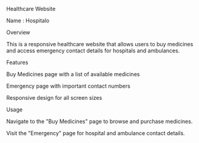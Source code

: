 Healthcare Website

Name :
Hospitalo

Overview

This is a responsive healthcare website that allows users to buy medicines and access emergency contact details for hospitals and ambulances.

Features

Buy Medicines page with a list of available medicines

Emergency page with important contact numbers

Responsive design for all screen sizes


Usage

Navigate to the "Buy Medicines" page to browse and purchase medicines.

Visit the "Emergency" page for hospital and ambulance contact details.




